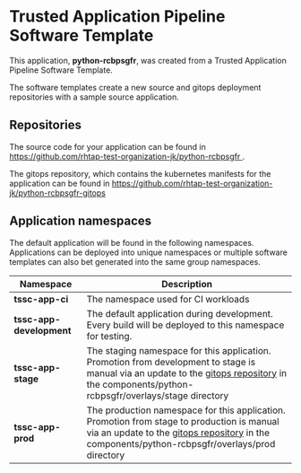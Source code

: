 # Trusted Application Pipeline Software Template

This application, **python-rcbpsgfr**, was created from a Trusted Application Pipeline Software Template.

The software templates create a new source and gitops deployment repositories with a sample source application. 

## Repositories

The source code for your application can be found in [https://github.com/rhtap-test-organization-jk/python-rcbpsgfr ](https://github.com/rhtap-test-organization-jk/python-rcbpsgfr ).
 
The gitops repository, which contains the kubernetes manifests for the application can be found in 
[https://github.com/rhtap-test-organization-jk/python-rcbpsgfr-gitops ](https://github.com/rhtap-test-organization-jk/python-rcbpsgfr-gitops ) 

## Application namespaces 

The default application will be found in the following namespaces. Applications can be deployed into unique namespaces or multiple software templates can also bet generated into the same group namespaces.  

|  Namespace   |  Description   |  
| -------- | -------- |
| **tssc-app-ci** | The namespace used for CI workloads |
| **tssc-app-development** | The default application during development. Every build will be deployed to this namespace for testing. |
| **tssc-app-stage** | The staging namespace for this application. Promotion from development to stage is manual via an update to the [gitops repository](https://github.com/rhtap-test-organization-jk/python-rcbpsgfr-gitops ) in the components/python-rcbpsgfr/overlays/stage directory |
| **tssc-app-prod** | The production namespace for this application. Promotion from stage to production is manual via an update to the [gitops repository](https://github.com/rhtap-test-organization-jk/python-rcbpsgfr-gitops ) in the components/python-rcbpsgfr/overlays/prod directory |